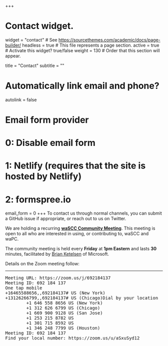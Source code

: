 +++
# Contact widget.
widget = "contact"  # See https://sourcethemes.com/academic/docs/page-builder/
headless = true  # This file represents a page section.
active = true  # Activate this widget? true/false
weight = 130  # Order that this section will appear.

title = "Contact"
subtitle = ""

# Automatically link email and phone?
autolink = false

# Email form provider
#   0: Disable email form
#   1: Netlify (requires that the site is hosted by Netlify)
#   2: formspree.io
email_form = 0
+++
To contact us through normal channels, you can submit a GitHub issue if appropriate, or reach out to us on Twitter.

We are holding a recurring **[waSCC Community Meeting](https://zoom.us/j/692184137)**. This meeting
is open to all who are interested in using, or contributing to, waSCC and waPC.

The community meeting is held every **Friday** at **1pm Eastern** and lasts **30** minutes, facilitated by
[Brian Ketelsen](https://twitter.com/bketelsen) of Microsoft.

Details on the Zoom meeting follow:
<hr/>
<pre>
Meeting URL: https://zoom.us/j/692184137
Meeting ID: 692 184 137
One tap mobile
+16465588656,,692184137# US (New York)
+13126266799,,692184137# US (Chicago)Dial by your location
        +1 646 558 8656 US (New York)
        +1 312 626 6799 US (Chicago)
        +1 669 900 9128 US (San Jose)
        +1 253 215 8782 US
        +1 301 715 8592 US
        +1 346 248 7799 US (Houston)
Meeting ID: 692 184 137
Find your local number: https://zoom.us/u/aSxuSyd12
</pre>


